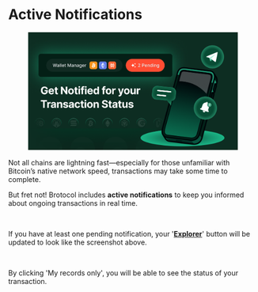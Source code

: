 # Active Notifications

<figure><img src="../../.gitbook/assets/notify.png" alt=""><figcaption></figcaption></figure>

Not all chains are lightning fast—especially for those unfamiliar with Bitcoin’s native network speed, transactions may take some time to complete.

But fret not! Brotocol includes **active notifications** to keep you informed about ongoing transactions in real time.

<figure><img src="../../.gitbook/assets/Screenshot 2025-04-17 at 12.58.21 PM.png" alt="" width="375"><figcaption></figcaption></figure>

If you have at least one pending notification, your '[**Explorer**](./)' button will be updated to look like the screenshot above.&#x20;

<figure><img src="../../.gitbook/assets/Screenshot 2025-04-17 at 12.58.49 PM.png" alt=""><figcaption></figcaption></figure>

By clicking 'My records only', you will be able to see the status of your transaction.&#x20;


